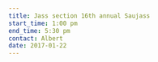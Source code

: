 ```yaml
---
title: Jass section 16th annual Saujass
start_time: 1:00 pm
end_time: 5:30 pm
contact: Albert
date: 2017-01-22
---
```

